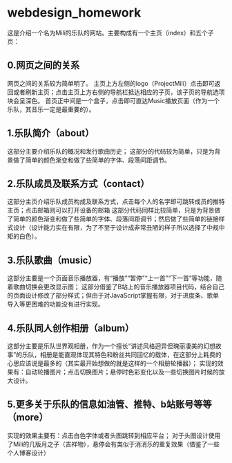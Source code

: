 # webdesign_homework
这是介绍一个名为Mili的乐队的网站。主要构成有一个主页（index）和五个子页：
## 0.网页之间的关系
网页之间的关系较为简单明了。
主页上方左侧的logo（ProjectMili）点击即可返回或者刷新主页；点击主页上方右侧的导航栏抵达相应的子页，该子页的导航选项块会呈深色。
首页正中间是一个盒子，点击即可直达Music播放页面（作为一个乐队，其音乐一定是最重要的）。

## 1.乐队简介（about）
这部分主要介绍乐队的概况和发行歌曲历史；
这部分的代码较为简单，只是为背景做了简单的颜色渐变和做了些简单的字体、段落间距调节。

## 2.乐队成员及联系方式（contact）
这部分主页介绍乐队成员构成及联系方式，点击每个人的名字即可跳转成员的推特主页；点击邮箱则可以打开设备的邮箱
这部分代码同样比较简单，只是为背景做了简单的颜色渐变和做了些简单的字体、段落间距调节；然后做了些简单的链接样式设计（设计能力实在有限，为了不至于设计成非常丑陋的样子所以选择了中规中矩的白色）。

## 3.乐队歌曲（music）
这部分主要是一个页面音乐播放器，有“播放”“暂停”“上一首”“下一首”等功能，随着歌曲切换会更改显示图；
这部分借鉴了B站上的音乐播放器项目代码，结合自己的页面设计修改了部分样式；但由于对JavaScript掌握有限，对于进度条、歌单导入等更困难的功能没有进行实现。


## 4.乐队同人创作相册（album）
这部分主要是乐队世界观相册，作为一个擅长“讲述风格迥异但瑰丽凄美的幻想故事”的乐队，相册是能直观体现其特色和粉丝共同回忆的载体，在这部分上耗费的心思应该说是最多的（其实最开始想做的就是这样的一个相册轮播器）；
实现的效果有：自动轮播图片；点击切换图片；悬停时色彩变化以及一些切换图片时候的放大设计。

## 5.更多关于乐队的信息如油管、推特、b站账号等等（more）
实现的效果主要有：点击白色字体或者头图跳转到相应平台；
对于头图设计使用了Mili的几版月之子（吉祥物），悬停会有类似于消消乐的重复效果（借鉴了一些个人博客设计）
